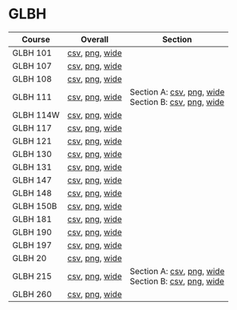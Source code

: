 # GLBH

| Course | Overall | Section |
| ------ | ------- | ------- |
| GLBH 101 | [csv](https://github.com/UCSD-Historical-Enrollment-Data/2025Spring/blob/main/overall/GLBH%20101.csv), [png](https://raw.githubusercontent.com/UCSD-Historical-Enrollment-Data/2025Spring/main/plot_overall/GLBH%20101.png), [wide](https://raw.githubusercontent.com/UCSD-Historical-Enrollment-Data/2025Spring/main/plot_overall_wide/GLBH%20101.png) |  |
| GLBH 107 | [csv](https://github.com/UCSD-Historical-Enrollment-Data/2025Spring/blob/main/overall/GLBH%20107.csv), [png](https://raw.githubusercontent.com/UCSD-Historical-Enrollment-Data/2025Spring/main/plot_overall/GLBH%20107.png), [wide](https://raw.githubusercontent.com/UCSD-Historical-Enrollment-Data/2025Spring/main/plot_overall_wide/GLBH%20107.png) |  |
| GLBH 108 | [csv](https://github.com/UCSD-Historical-Enrollment-Data/2025Spring/blob/main/overall/GLBH%20108.csv), [png](https://raw.githubusercontent.com/UCSD-Historical-Enrollment-Data/2025Spring/main/plot_overall/GLBH%20108.png), [wide](https://raw.githubusercontent.com/UCSD-Historical-Enrollment-Data/2025Spring/main/plot_overall_wide/GLBH%20108.png) |  |
| GLBH 111 | [csv](https://github.com/UCSD-Historical-Enrollment-Data/2025Spring/blob/main/overall/GLBH%20111.csv), [png](https://raw.githubusercontent.com/UCSD-Historical-Enrollment-Data/2025Spring/main/plot_overall/GLBH%20111.png), [wide](https://raw.githubusercontent.com/UCSD-Historical-Enrollment-Data/2025Spring/main/plot_overall_wide/GLBH%20111.png) | Section A: [csv](https://github.com/UCSD-Historical-Enrollment-Data/2025Spring/blob/main/section/GLBH%20111_A.csv), [png](https://raw.githubusercontent.com/UCSD-Historical-Enrollment-Data/2025Spring/main/plot_section/GLBH%20111_A.png), [wide](https://raw.githubusercontent.com/UCSD-Historical-Enrollment-Data/2025Spring/main/plot_section_wide/GLBH%20111_A.png)<br>Section B: [csv](https://github.com/UCSD-Historical-Enrollment-Data/2025Spring/blob/main/section/GLBH%20111_B.csv), [png](https://raw.githubusercontent.com/UCSD-Historical-Enrollment-Data/2025Spring/main/plot_section/GLBH%20111_B.png), [wide](https://raw.githubusercontent.com/UCSD-Historical-Enrollment-Data/2025Spring/main/plot_section_wide/GLBH%20111_B.png) |
| GLBH 114W | [csv](https://github.com/UCSD-Historical-Enrollment-Data/2025Spring/blob/main/overall/GLBH%20114W.csv), [png](https://raw.githubusercontent.com/UCSD-Historical-Enrollment-Data/2025Spring/main/plot_overall/GLBH%20114W.png), [wide](https://raw.githubusercontent.com/UCSD-Historical-Enrollment-Data/2025Spring/main/plot_overall_wide/GLBH%20114W.png) |  |
| GLBH 117 | [csv](https://github.com/UCSD-Historical-Enrollment-Data/2025Spring/blob/main/overall/GLBH%20117.csv), [png](https://raw.githubusercontent.com/UCSD-Historical-Enrollment-Data/2025Spring/main/plot_overall/GLBH%20117.png), [wide](https://raw.githubusercontent.com/UCSD-Historical-Enrollment-Data/2025Spring/main/plot_overall_wide/GLBH%20117.png) |  |
| GLBH 121 | [csv](https://github.com/UCSD-Historical-Enrollment-Data/2025Spring/blob/main/overall/GLBH%20121.csv), [png](https://raw.githubusercontent.com/UCSD-Historical-Enrollment-Data/2025Spring/main/plot_overall/GLBH%20121.png), [wide](https://raw.githubusercontent.com/UCSD-Historical-Enrollment-Data/2025Spring/main/plot_overall_wide/GLBH%20121.png) |  |
| GLBH 130 | [csv](https://github.com/UCSD-Historical-Enrollment-Data/2025Spring/blob/main/overall/GLBH%20130.csv), [png](https://raw.githubusercontent.com/UCSD-Historical-Enrollment-Data/2025Spring/main/plot_overall/GLBH%20130.png), [wide](https://raw.githubusercontent.com/UCSD-Historical-Enrollment-Data/2025Spring/main/plot_overall_wide/GLBH%20130.png) |  |
| GLBH 131 | [csv](https://github.com/UCSD-Historical-Enrollment-Data/2025Spring/blob/main/overall/GLBH%20131.csv), [png](https://raw.githubusercontent.com/UCSD-Historical-Enrollment-Data/2025Spring/main/plot_overall/GLBH%20131.png), [wide](https://raw.githubusercontent.com/UCSD-Historical-Enrollment-Data/2025Spring/main/plot_overall_wide/GLBH%20131.png) |  |
| GLBH 147 | [csv](https://github.com/UCSD-Historical-Enrollment-Data/2025Spring/blob/main/overall/GLBH%20147.csv), [png](https://raw.githubusercontent.com/UCSD-Historical-Enrollment-Data/2025Spring/main/plot_overall/GLBH%20147.png), [wide](https://raw.githubusercontent.com/UCSD-Historical-Enrollment-Data/2025Spring/main/plot_overall_wide/GLBH%20147.png) |  |
| GLBH 148 | [csv](https://github.com/UCSD-Historical-Enrollment-Data/2025Spring/blob/main/overall/GLBH%20148.csv), [png](https://raw.githubusercontent.com/UCSD-Historical-Enrollment-Data/2025Spring/main/plot_overall/GLBH%20148.png), [wide](https://raw.githubusercontent.com/UCSD-Historical-Enrollment-Data/2025Spring/main/plot_overall_wide/GLBH%20148.png) |  |
| GLBH 150B | [csv](https://github.com/UCSD-Historical-Enrollment-Data/2025Spring/blob/main/overall/GLBH%20150B.csv), [png](https://raw.githubusercontent.com/UCSD-Historical-Enrollment-Data/2025Spring/main/plot_overall/GLBH%20150B.png), [wide](https://raw.githubusercontent.com/UCSD-Historical-Enrollment-Data/2025Spring/main/plot_overall_wide/GLBH%20150B.png) |  |
| GLBH 181 | [csv](https://github.com/UCSD-Historical-Enrollment-Data/2025Spring/blob/main/overall/GLBH%20181.csv), [png](https://raw.githubusercontent.com/UCSD-Historical-Enrollment-Data/2025Spring/main/plot_overall/GLBH%20181.png), [wide](https://raw.githubusercontent.com/UCSD-Historical-Enrollment-Data/2025Spring/main/plot_overall_wide/GLBH%20181.png) |  |
| GLBH 190 | [csv](https://github.com/UCSD-Historical-Enrollment-Data/2025Spring/blob/main/overall/GLBH%20190.csv), [png](https://raw.githubusercontent.com/UCSD-Historical-Enrollment-Data/2025Spring/main/plot_overall/GLBH%20190.png), [wide](https://raw.githubusercontent.com/UCSD-Historical-Enrollment-Data/2025Spring/main/plot_overall_wide/GLBH%20190.png) |  |
| GLBH 197 | [csv](https://github.com/UCSD-Historical-Enrollment-Data/2025Spring/blob/main/overall/GLBH%20197.csv), [png](https://raw.githubusercontent.com/UCSD-Historical-Enrollment-Data/2025Spring/main/plot_overall/GLBH%20197.png), [wide](https://raw.githubusercontent.com/UCSD-Historical-Enrollment-Data/2025Spring/main/plot_overall_wide/GLBH%20197.png) |  |
| GLBH 20 | [csv](https://github.com/UCSD-Historical-Enrollment-Data/2025Spring/blob/main/overall/GLBH%2020.csv), [png](https://raw.githubusercontent.com/UCSD-Historical-Enrollment-Data/2025Spring/main/plot_overall/GLBH%2020.png), [wide](https://raw.githubusercontent.com/UCSD-Historical-Enrollment-Data/2025Spring/main/plot_overall_wide/GLBH%2020.png) |  |
| GLBH 215 | [csv](https://github.com/UCSD-Historical-Enrollment-Data/2025Spring/blob/main/overall/GLBH%20215.csv), [png](https://raw.githubusercontent.com/UCSD-Historical-Enrollment-Data/2025Spring/main/plot_overall/GLBH%20215.png), [wide](https://raw.githubusercontent.com/UCSD-Historical-Enrollment-Data/2025Spring/main/plot_overall_wide/GLBH%20215.png) | Section A: [csv](https://github.com/UCSD-Historical-Enrollment-Data/2025Spring/blob/main/section/GLBH%20215_A.csv), [png](https://raw.githubusercontent.com/UCSD-Historical-Enrollment-Data/2025Spring/main/plot_section/GLBH%20215_A.png), [wide](https://raw.githubusercontent.com/UCSD-Historical-Enrollment-Data/2025Spring/main/plot_section_wide/GLBH%20215_A.png)<br>Section B: [csv](https://github.com/UCSD-Historical-Enrollment-Data/2025Spring/blob/main/section/GLBH%20215_B.csv), [png](https://raw.githubusercontent.com/UCSD-Historical-Enrollment-Data/2025Spring/main/plot_section/GLBH%20215_B.png), [wide](https://raw.githubusercontent.com/UCSD-Historical-Enrollment-Data/2025Spring/main/plot_section_wide/GLBH%20215_B.png) |
| GLBH 260 | [csv](https://github.com/UCSD-Historical-Enrollment-Data/2025Spring/blob/main/overall/GLBH%20260.csv), [png](https://raw.githubusercontent.com/UCSD-Historical-Enrollment-Data/2025Spring/main/plot_overall/GLBH%20260.png), [wide](https://raw.githubusercontent.com/UCSD-Historical-Enrollment-Data/2025Spring/main/plot_overall_wide/GLBH%20260.png) |  |

